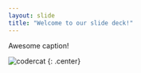 ```yaml
---
layout: slide
title: "Welcome to our slide deck!"
---
```


Awesome caption!

![codercat](https://octodex.github.com/images/codercat.jpg)
{: .center}
